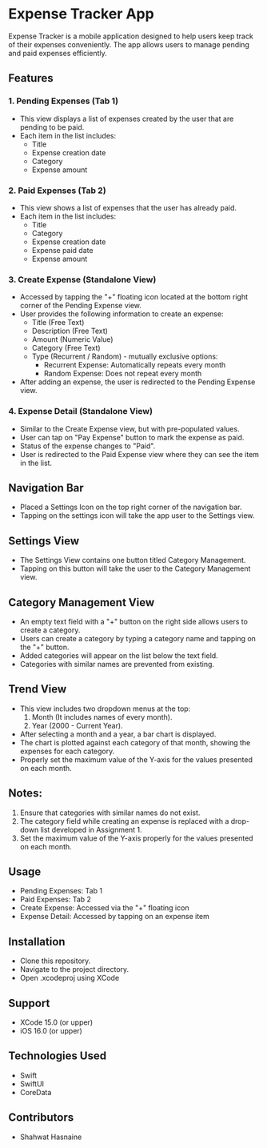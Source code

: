 # Expense Tracker App

Expense Tracker is a mobile application designed to help users keep track of their expenses conveniently. The app allows users to manage pending and paid expenses efficiently.

## Features

### 1. Pending Expenses (Tab 1)

- This view displays a list of expenses created by the user that are pending to be paid.
- Each item in the list includes:
  - Title
  - Expense creation date
  - Category
  - Expense amount

### 2. Paid Expenses (Tab 2)

- This view shows a list of expenses that the user has already paid.
- Each item in the list includes:
  - Title
  - Category
  - Expense creation date
  - Expense paid date
  - Expense amount

### 3. Create Expense (Standalone View)

- Accessed by tapping the "+" floating icon located at the bottom right corner of the Pending Expense view.
- User provides the following information to create an expense:
  - Title (Free Text)
  - Description (Free Text)
  - Amount (Numeric Value)
  - Category (Free Text)
  - Type (Recurrent / Random) - mutually exclusive options:
    - Recurrent Expense: Automatically repeats every month
    - Random Expense: Does not repeat every month
- After adding an expense, the user is redirected to the Pending Expense view.

### 4. Expense Detail (Standalone View)

- Similar to the Create Expense view, but with pre-populated values.
- User can tap on "Pay Expense" button to mark the expense as paid.
- Status of the expense changes to "Paid".
- User is redirected to the Paid Expense view where they can see the item in the list.

## Navigation Bar

- Placed a Settings Icon on the top right corner of the navigation bar.
- Tapping on the settings icon will take the app user to the Settings view.

## Settings View

- The Settings View contains one button titled Category Management.
- Tapping on this button will take the user to the Category Management view.

## Category Management View

- An empty text field with a "+" button on the right side allows users to create a category.
- Users can create a category by typing a category name and tapping on the "+" button.
- Added categories will appear on the list below the text field.
- Categories with similar names are prevented from existing.

## Trend View

- This view includes two dropdown menus at the top:
  1. Month (It includes names of every month).
  2. Year (2000 - Current Year).
- After selecting a month and a year, a bar chart is displayed.
- The chart is plotted against each category of that month, showing the expenses for each category.
- Properly set the maximum value of the Y-axis for the values presented on each month.

## Notes:
1. Ensure that categories with similar names do not exist.
2. The category field while creating an expense is replaced with a drop-down list developed in Assignment 1.
3. Set the maximum value of the Y-axis properly for the values presented on each month.

## Usage

- Pending Expenses: Tab 1
- Paid Expenses: Tab 2
- Create Expense: Accessed via the "+" floating icon
- Expense Detail: Accessed by tapping on an expense item

## Installation

- Clone this repository.
- Navigate to the project directory.
- Open .xcodeproj using XCode

## Support

- XCode 15.0 (or upper)
- iOS 16.0 (or upper)

## Technologies Used

- Swift
- SwiftUI
- CoreData

## Contributors

- Shahwat Hasnaine

